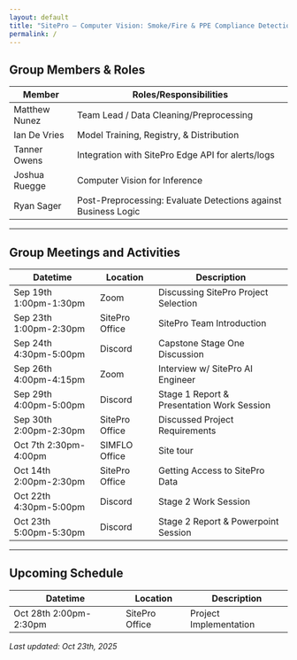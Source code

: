 ```yaml
---
layout: default
title: "SitePro – Computer Vision: Smoke/Fire & PPE Compliance Detection"
permalink: /
---
```


## Group Members & Roles

| Member | Roles/Responsibilities |
|---|---|
| Matthew Nunez | Team Lead / Data Cleaning/Preprocessing |
| Ian De Vries | Model Training, Registry, & Distribution |
| Tanner Owens | Integration with SitePro Edge API for alerts/logs |
| Joshua Ruegge | Computer Vision for Inference |
| Ryan Sager | Post-Preprocessing: Evaluate Detections against Business Logic |

---

## Group Meetings and Activities

| Datetime | Location | Description |
|---|---|---|
| Sep 19th 1:00pm-1:30pm | Zoom | Discussing SitePro Project Selection |
| Sep 23th 1:00pm-2:30pm | SitePro Office | SitePro Team Introduction |
| Sep 24th 4:30pm-5:00pm | Discord | Capstone Stage One Discussion |
| Sep 26th 4:00pm-4:15pm | Zoom | Interview w/ SitePro AI Engineer |
| Sep 29th 4:00pm-5:00pm | Discord | Stage 1 Report & Presentation Work Session |
| Sep 30th 2:00pm-2:30pm | SitePro Office | Discussed Project Requirements |
| Oct 7th 2:30pm-4:00pm | SIMFLO Office | Site tour |
| Oct 14th 2:00pm-2:30pm | SitePro Office | Getting Access to SitePro Data |
| Oct 22th 4:30pm-5:00pm | Discord | Stage 2 Work Session |
| Oct 23th 5:00pm-5:30pm | Discord | Stage 2 Report & Powerpoint Session |

---

## Upcoming Schedule

| Datetime | Location | Description |
|---|---|---|
| Oct 28th 2:00pm-2:30pm | SitePro Office | Project Implementation |

_Last updated: Oct 23th, 2025_
